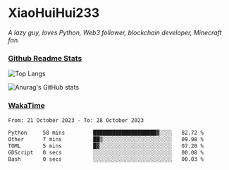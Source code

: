 # XiaoHuiHui233

*A lazy guy, loves Python, Web3 follower, blockchain developer, Minecraft fan.*

### [Github Readme Stats](https://github.com/anuraghazra/github-readme-stats)

![Top Langs](https://github-readme-stats.vercel.app/api/top-langs/?username=XiaoHuiHui233&layout=compact&theme=github_dark)

![Anurag's GitHub stats](https://github-readme-stats.vercel.app/api?username=XiaoHuiHui233&show_icons=true&theme=github_dark)

### [WakaTime](https://wakatime.com)

<!--START_SECTION:waka-->

```txt
From: 21 October 2023 - To: 28 October 2023

Python     58 mins         ████████████████████▓░░░░   82.72 %
Other      7 mins          ██▒░░░░░░░░░░░░░░░░░░░░░░   09.98 %
TOML       5 mins          █▓░░░░░░░░░░░░░░░░░░░░░░░   07.20 %
GDScript   0 secs          ░░░░░░░░░░░░░░░░░░░░░░░░░   00.08 %
Bash       0 secs          ░░░░░░░░░░░░░░░░░░░░░░░░░   00.03 %
```

<!--END_SECTION:waka-->

